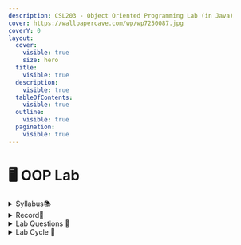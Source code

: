 ```yaml
---
description: CSL203 - Object Oriented Programming Lab (in Java)
cover: https://wallpapercave.com/wp/wp7250087.jpg
coverY: 0
layout:
  cover:
    visible: true
    size: hero
  title:
    visible: true
  description:
    visible: true
  tableOfContents:
    visible: true
  outline:
    visible: true
  pagination:
    visible: true
---
```


# 🖥 OOP Lab

<details>

<summary>Syllabus📚</summary>

[CSL203](https://drive.google.com/file/d/1S1JmGY\_-Z\_iDjqbu3ryR0DTgaGviOgcS/view?usp=drive\_link)👈

</details>

<details>

<summary>Record📔</summary>

[OOP Lab Record](https://drive.google.com/file/d/17n5sAKmvnPunl-ZW-5TB3Sn20AnS40gI/view?usp=drive\_link)👈

</details>

<details>

<summary>Lab Questions 🤔</summary>

[Java Lab Qs (CSC - 28/11/2023)](https://docs.google.com/document/d/1ApTcLkQroCZtlBR0fDbgihWqDssB2ye587VRZyXVG-Y/edit?usp=drive\_link) 👈

</details>

<details>

<summary>Lab Cycle 🔁</summary>

[Java Lab Cycle 5](https://drive.google.com/file/d/1HhH2WS0gyYrST52S6JeYNSpWJRpR4mX3/view?usp=drive\_link)👈

</details>
